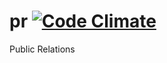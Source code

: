 pr [![Code Climate](https://codeclimate.com/github/JonRowe/pr.png)](https://codeclimate.com/github/JonRowe/pr)
==

Public Relations
